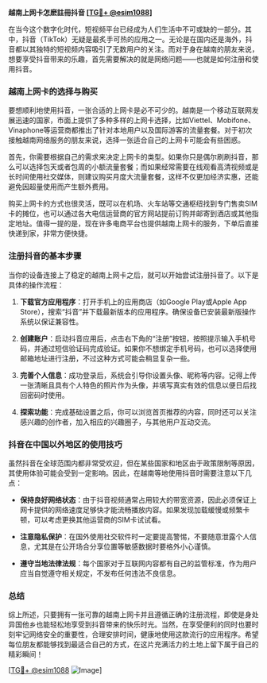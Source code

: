 **越南上网卡怎麽註冊抖音 [[TG💪+ @esim1088](https://t.me/s/esim1088)]**

在当今这个数字化时代，短视频平台已经成为人们生活中不可或缺的一部分。其中，抖音（TikTok）无疑是最炙手可热的应用之一。无论是在国内还是海外，抖音都以其独特的短视频内容吸引了无数用户的关注。而对于身在越南的朋友来说，想要享受抖音带来的乐趣，首先需要解决的就是网络问题——也就是如何注册和使用抖音。

### 越南上网卡的选择与购买

要想顺利地使用抖音，一张合适的上网卡是必不可少的。越南是一个移动互联网发展迅速的国家，市面上提供了多种多样的上网卡选择，比如Viettel、Mobifone、Vinaphone等运营商都推出了针对本地用户以及国际游客的流量套餐。对于初次接触越南网络服务的朋友来说，选择一张适合自己的上网卡可能会有些困惑。

首先，你需要根据自己的需求来决定上网卡的类型。如果你只是偶尔刷刷抖音，那么可以选择包天或者包周的小额流量套餐；而如果经常需要在线观看高清视频或是长时间使用社交媒体，则建议购买月度大流量套餐，这样不仅更加经济实惠，还能避免因超量使用而产生额外费用。

购买上网卡的方式也很灵活，既可以在机场、火车站等交通枢纽找到专门售卖SIM卡的摊位，也可以通过各大电信运营商的官方网站提前订购并邮寄到酒店或其他指定地址。值得一提的是，现在许多电商平台也提供越南上网卡的服务，下单后直接快递到家，非常方便快捷。

### 注册抖音的基本步骤

当你的设备连接上了稳定的越南上网卡之后，就可以开始尝试注册抖音了。以下是具体的操作流程：

1. **下载官方应用程序**：打开手机上的应用商店（如Google Play或Apple App Store），搜索“抖音”并下载最新版本的应用程序。确保设备已安装最新版操作系统以保证兼容性。
   
2. **创建账户**：启动抖音应用后，点击右下角的“注册”按钮，按照提示输入手机号码，并通过短信验证码完成验证。如果你不想绑定手机号码，也可以选择使用邮箱地址进行注册，不过这种方式可能会稍显复杂一些。

3. **完善个人信息**：成功登录后，系统会引导你设置头像、昵称等内容。记得上传一张清晰且具有个人特色的照片作为头像，并填写真实有效的信息以便日后找回密码时使用。

4. **探索功能**：完成基础设置之后，你可以浏览首页推荐的内容，同时还可以关注感兴趣的创作者，加入相应的兴趣圈子，与其他用户互动交流。

### 抖音在中国以外地区的使用技巧

虽然抖音在全球范围内都非常受欢迎，但在某些国家和地区由于政策限制等原因，其使用体验可能会受到一定影响。因此，在越南等地使用抖音时需要注意以下几点：

- **保持良好网络状态**：由于抖音视频通常占用较大的带宽资源，因此必须保证上网卡提供的网络速度足够快才能流畅播放内容。如果发现加载缓慢或频繁卡顿，可以考虑更换其他运营商的SIM卡试试看。
  
- **注意隐私保护**：在国外使用社交软件时一定要提高警惕，不要随意泄露个人信息，尤其是在公开场合分享位置等敏感数据时要格外小心谨慎。

- **遵守当地法律法规**：每个国家对于互联网内容都有自己的监管标准，作为用户应当自觉遵守相关规定，不发布任何违法不良信息。

### 总结

综上所述，只要拥有一张可靠的越南上网卡并且遵循正确的注册流程，即使是身处异国他乡也能轻松地享受到抖音带来的快乐时光。当然，在享受便利的同时也要时刻牢记网络安全的重要性，合理安排时间，健康地使用这款流行的应用程序。希望每位朋友都能够找到最适合自己的方式，在这片充满活力的土地上留下属于自己的精彩瞬间！

[[TG💪+ @esim1088](https://t.me/s/esim1088) ![Image](https://i.postimg.cc/4NQfJmqS/Snipaste-2025-05-13-00-14-12.png)]